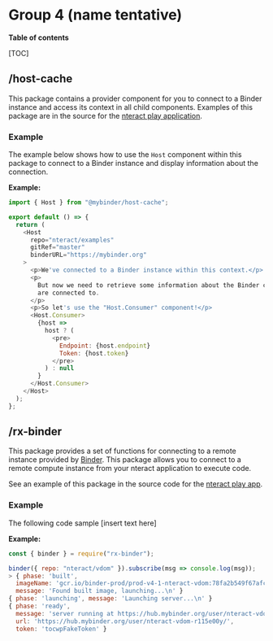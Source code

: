 # Group 4 (name tentative)

**Table of contents**

[TOC]  

## /host-cache

This package contains a provider component for you to connect to a Binder instance and access its context in all child components. Examples of this package are in the source for the [nteract play application](https://github.com/nteract/play).

### Example

The example below shows how to use the `Host` component within this package to connect to a Binder instance and display information about the connection.

**Example:**

```javascript
import { Host } from "@mybinder/host-cache";

export default () => {
  return (
    <Host
      repo="nteract/examples"
      gitRef="master"
      binderURL="https://mybinder.org"
    >
      <p>We've connected to a Binder instance within this context.</p>
      <p>
        But now we need to retrieve some information about the Binder context we
        are connected to.
      </p>
      <p>So let's use the "Host.Consumer" component!</p>
      <Host.Consumer>
        {host =>
          host ? (
            <pre>
              Endpoint: {host.endpoint}
              Token: {host.token}
            </pre>
          ) : null
        }
      </Host.Consumer>
    </Host>
  );
};
```

## /rx-binder

This package provides a set of functions for connecting to a remote instance provided by [Binder](https://mybinder.org/). This package allows you to connect to a remote compute instance from your nteract application to execute code. 

See an example of this package in the source code for the [nteract play app](https://github.com/nteract/play).

### Example

The following code sample [insert text here]

**Example:**

```javascript
const { binder } = require("rx-binder");

binder({ repo: "nteract/vdom" }).subscribe(msg => console.log(msg));
> { phase: 'built',
  imageName: 'gcr.io/binder-prod/prod-v4-1-nteract-vdom:78fa2b549f67afc3525543b0bccfb08a9e06b006',
  message: 'Found built image, launching...\n' }
{ phase: 'launching', message: 'Launching server...\n' }
{ phase: 'ready',
  message: 'server running at https://hub.mybinder.org/user/nteract-vdom-r115e00y/\n',
  url: 'https://hub.mybinder.org/user/nteract-vdom-r115e00y/',
  token: 'tocwpFakeToken' }
```
